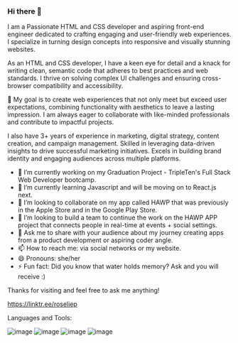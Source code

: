 ### Hi there 👋

I am a Passionate HTML and CSS developer and aspiring front-end engineer dedicated to crafting engaging and user-friendly web experiences. I specialize in turning design concepts into responsive and visually stunning websites.

As an HTML and CSS developer, I have a keen eye for detail and a knack for writing clean, semantic code that adheres to best practices and web standards. I thrive on solving complex UI challenges and ensuring cross-browser compatibility and accessibility.

🌟 My goal is to create web experiences that not only meet but exceed user expectations, combining functionality with aesthetics to leave a lasting impression. I am always eager to collaborate with like-minded professionals and contribute to impactful projects.

I also have 3+ years of experience in marketing, digital strategy, content creation, and campaign management. Skilled in leveraging data-driven insights to drive successful marketing initiatives. Excels in building brand identity and engaging audiences across multiple platforms.

- 🔭 I’m currently working on my Graduation Project - TripleTen's Full Stack Web Developer bootcamp.
- 🌱 I’m currently learning Javascript and will be moving on to React.js next.
- 👯 I’m looking to collaborate on my app called HAWP that was previously in the Apple Store and in the Google Play Store. 
- 🤔 I’m looking to build a team to continue the work on the HAWP APP project that connects people in real-time at events + social settings.
- 💬 Ask me to share with your audience about my journey creating apps from a product development or aspiring coder angle. 
- 📫 How to reach me: via social networks or my website. 
- 😄 Pronouns: she/her
- ⚡ Fun fact: Did you know that water holds memory? Ask and you will receive :)

Thanks for visiting and feel free to ask me anything! 

https://linktr.ee/roseliep

Languages and Tools:

![image](https://github.com/roseliep/roseliep/assets/149915376/2a70c668-1509-48b4-a261-0be0a348475d) ![image](https://github.com/roseliep/roseliep/assets/149915376/67d4c09f-5c4c-4049-a2f4-207ef2a0d4f7) ![image](https://github.com/roseliep/roseliep/assets/149915376/9037503b-4045-4c3e-bdfd-398849fe9816) ![image](https://github.com/roseliep/roseliep/assets/149915376/4a21f8ac-7a40-42ea-9337-a6bac25a7607) 









